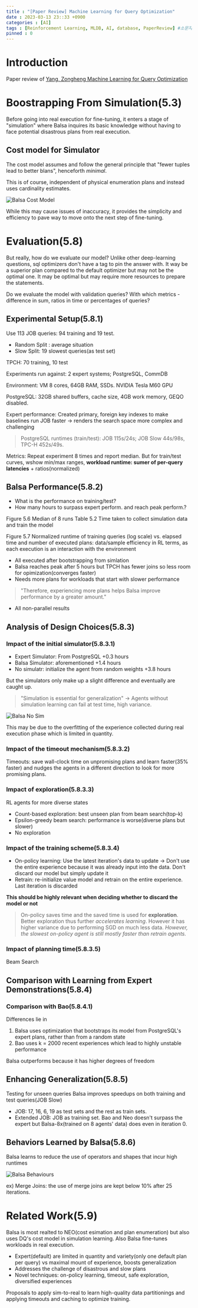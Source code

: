 ```yaml
---
title : "[Paper Review] Machine Learning for Query Optimization"
date : 2023-03-13 23::33 +0900
categories : [AI]
tags : [Reinforcement Learning, MLDB, AI, database, PaperReview] #소문자만 가능
pinned : 0
---
```


# Introduction
Paper review of [Yang, Zongheng Machine Learning for Query Optimization](https://escholarship.org/uc/item/1gd888nq)

# Boostrapping From Simulation(5.3)
Before going into real execution for fine-tuning, it enters a stage of "simulation" where Balsa inquires its basic knowledge without having to face potential disastrous plans from real execution.

## Cost model for Simulator
The cost model assumes and follow the general principle that "fewer tuples lead to better blans", henceforth <i>minimal</i>.

This is of course, independent of physical enumeration plans and instead uses cardinality estimates.

![Balsa Cost Model](/assets/img/posts/basla_cost_model.png)

While this may cause issues of inaccuracy, it provides the simplicity and efficiency to pave way to move onto the next step of fine-tuning.

# Evaluation(5.8)
But really, how do we evaluate our model?
Unlike other deep-learning questions, sql optimizers don't have a tag to pin the answer with. It way be a superior plan compared to the default optimizer but may not be the optimal one. It may be optimal but may require more resources to prepare the statements.

Do we evaluate the model with validation queries? With which metrics - difference in sum, ratios in time or percentages of queries?

## Experimental Setup(5.8.1)
Use 113 JOB queries: 94 training and 19 test.
- Random Split : average situation
- Slow Split: 19 slowest queries(as test set)

TPCH: 70 training, 10 test

Experiments run against: 2 expert systems; PostgreSQL, CommDB

Environment: VM 8 cores, 64GB RAM, SSDs. NVIDIA Tesla M60 GPU

PostgreSQL: 32GB shared buffers, cache size, 4GB work memory, GEQO disabled.

Expert performance: Created primary, foreign key indexes to make baselines run JOB faster -> renders the search space more complex and challenging
> PostgreSQL runtimes (train/test): JOB 115s/24s; JOB Slow 44s/98s, TPC-H 452s/49s.

Metrics: Repeat experiment 8 times and report median. But for train/test curves, wshow min/max ranges, <b>workload runtime: sumer of per-query latencies</b> + ratios(normalized)

## Balsa Performance(5.8.2)
- What is the performance on training/test?
- How many hours to surpass expert perform. and reach peak perform.?

Figure 5.6 Median of 8 runs
Table 5.2 Time taken to collect simulation data and train the model

Figure 5.7 Normalized runtime of training queries (log scale) vs.
elapsed time and number of executed plans: data/sample efficiency in RL terms, as each execution is an interaction with the environment
- All executed after bootstrapping from simlation
- Balsa reaches peak after 5 hours but TPCH has fewer joins so less room for opimization(converges faster)
- Needs more plans for workloads that start with slower performance
> "Therefore, experiencing more plans helps Balsa improve performance by a greater amount."
- All non-parallel results

## Analysis of Design Choices(5.8.3)
### Impact of the initial simulator(5.8.3.1)
- Expert Simulator: From PostgreSQL +0.3 hours
- Balsa Simulator: aforementioned +1.4 hours
- No simulatr: initialize the agent from random weights +3.8 hours

But the simulators only make up a slight difference and eventually are caught up.

> "Simulation is essential for generalization"
-> Agents without simulation learning can fail at test time, high variance.

![Balsa No Sim](/assets/img/posts/balsa_no_sim.png)

This may be due to the overfitting of the experience collected during real execution phase which is limited in quantity.

### Impact of the timeout mechanism(5.8.3.2)
Timeouts: save wall-clock time on unpromising plans and learn faster(35% faster) and nudges the agents in a different direction to look for more promising plans.

### Impact of exploration(5.8.3.3)
RL agents for more diverse states

- Count-based exploration: best unseen plan from beam search(top-k)
- Epsilon-greedy beam search: performance is worse(diverse plans but slower)
- No exploration

### Impact of the training scheme(5.8.3.4)
- On-policy learning: Use the latest iteration's data to update
-> Don't use the entire experience because it was already input into the data. Don't discard our model but simply update it
- Retrain: re-initialize value model and retrain on the entire experience. Last iteration is discarded

<b>This should be highly relevant when deciding whether to discard the model or not</b>

> On-policy saves time and the saved time is used for <b>exploration</b>. Better exploration thus further <i>accelerates learning</i>.
However it has higher variance due to performing SGD on much less data. <i>However, the slowest on-policy agent is still mostly faster than retrain agents.</i>

### Impact of planning time(5.8.3.5)
Beam Search

## Comparison with Learning from Expert Demonstrations(5.8.4)

### Comparison with Bao(5.8.4.1)
Differences lie in

1. Balsa uses optimization that bootstraps its model from PostgreSQL's expert plans, rather than from a random state
2. Bao uses k = 2000 recent experiences which lead to highly unstable performance

Balsa outperforms because it has higher degrees of freedom

## Enhancing Generalization(5.8.5)
Testing for unseen queries
Balsa improves speedups on both training and test queries(JOB Slow)

- JOB: 17, 16, 6, 19 as test sets and the rest as train sets.
- Extended JOB: JOB as training set. Bao and Neo doesn't surpass the expert but Balsa-8x(trained on 8 agents' data) does even in iteration 0.

## Behaviors Learned by Balsa(5.8.6)
Balsa learns to reduce the use of operators and shapes that incur high runtimes

![Balsa Behaviours](/assets/img/posts/balsa_behaviours.png)

ex) Merge Joins: the use of merge joins are kept below 10% after 25 iterations.

# Related Work(5.9)
Balsa is most realted to NEO(cost esimation and plan enumeration) but also uses DQ's cost model in simulation learning. Also Balsa fine-tunes workloads in real execution.

- Expert(default) are limited in quantity and variety(only one default plan per query) vs maximal mount of experience, boosts generalization
- Addresses the challenge of disastrous and slow plans
- Novel techniques: on-policy learning, timeout, safe exploration, diversified experiences

Proposals to apply sim-to-real to learn high-quality data partitionings and applying timeouts and caching to optimize training.